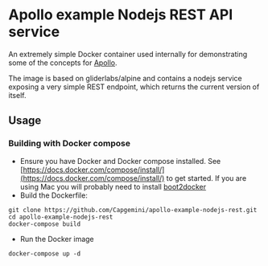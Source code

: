 # Apollo example Nodejs REST API service

An extremely simple Docker container used internally for demonstrating some of
the concepts for [Apollo](https://github.com/Capgemini/Apollo).

The image is based on gliderlabs/alpine and contains a nodejs service exposing
a very simple REST endpoint, which returns the current version of itself.

## Usage

### Building with Docker compose

- Ensure you have Docker and Docker compose installed. See [https://docs.docker.com/compose/install/](https://docs.docker.com/compose/install/) to get started. If you are using Mac you will probably need to install [boot2docker](http://boot2docker.io/)
- Build the Dockerfile:

```
git clone https://github.com/Capgemini/apollo-example-nodejs-rest.git
cd apollo-example-nodejs-rest
docker-compose build
```

- Run the Docker image

```
docker-compose up -d
```
